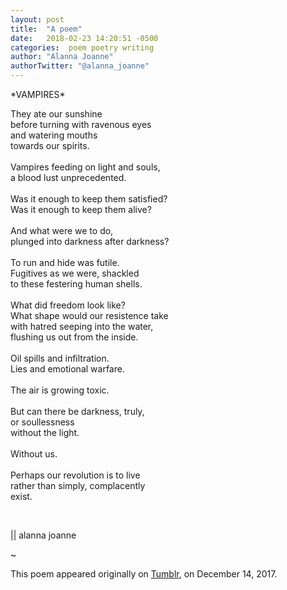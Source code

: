 ```yaml
---
layout: post
title:  "A poem"
date:   2018-02-23 14:20:51 -0500
categories:  poem poetry writing
author: "Alanna Joanne" 
authorTwitter: "@alanna_joanne"
---
```


<div class="poem">
  <p>
*VAMPIRES*
<br>
</p>

<p>
They ate our sunshine
<br>
    before turning with ravenous eyes
<br>    
      and watering mouths
<br>      
  towards our spirits. 
<br>
<br>
Vampires feeding on light and souls,
<br>
    a blood lust unprecedented. 
<br>
<br>
Was it enough to keep them satisfied?
<br>
Was it enough to keep them alive?
<br>
<br> 
  And what were we to do,
<br>
      plunged into darkness after darkness?
<br>
<br>
To run and hide was futile.
<br>
  Fugitives as we were, shackled
<br>
      to these festering human shells.
<br>
<br>
What did freedom look like?
<br>
What shape would our resistence take
<br>
    with hatred seeping into the water,
<br>
        flushing us out from the inside.
<br>
<br> 
Oil spills and infiltration.
<br>
Lies and emotional warfare.
<br>
<br>
The air is growing toxic.
<br>
<br>
But can there be darkness, truly,
<br>
  or soullessness
<br>  
  without the light.
<br>
<br>
Without us.
<br>
<br>
Perhaps our revolution is to live
<br>
    rather than simply, complacently
<br>
  exist.
<br>
</p>
<br>
<p>
|| alanna joanne
</p> 
</div>


<!--more-->

~

This poem appeared originally on [Tumblr](http://alannajoanne.tumblr.com/post/168539585176/vampires), on December 14, 2017.  
